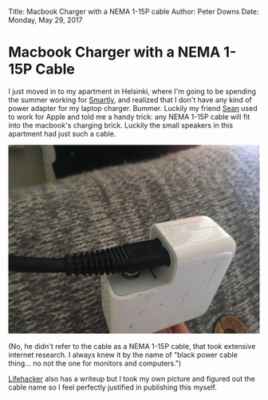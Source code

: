 Title: Macbook Charger with a NEMA 1-15P cable
Author: Peter Downs
Date: Monday, May 29, 2017

# Macbook Charger with a NEMA 1-15P Cable

I just moved in to my apartment in Helsinki, where I'm going to be spending the summer working for [Smartly](https://smartly.io), and realized that I don't have any kind of power adapter for my laptop charger. Bummer. Luckily my friend [Sean](https://www.linkedin.com/in/sean-keenan-47387055) used to work for Apple and told me a handy trick: any NEMA 1-15P cable will fit into the macbook's charging brick. Luckily the small speakers in this apartment had just such a cable. 

![NEMA to Brick in action](/static/img/nema-to-macbrick.jpg)

(No, he didn't refer to the cable as a NEMA 1-15P cable, that took extensive internet research. I always knew it by the name of "black power cable thing... no not the one for monitors and computers.")

[Lifehacker](http://lifehacker.com/386246/hack-your-mac-laptop-power-cord) also has a writeup but I took my own picture and figured out the cable name so I feel perfectly justified in publishing this myself.
